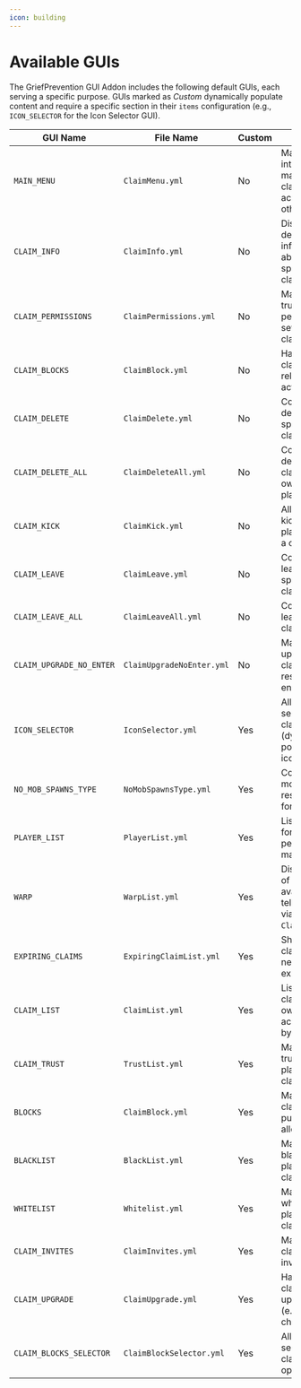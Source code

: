 ```yaml
---
icon: building
---
```


# Available GUIs

The GriefPrevention GUI Addon includes the following default GUIs, each serving a specific purpose. GUIs marked as _Custom_ dynamically populate content and require a specific section in their `items` configuration (e.g., `ICON_SELECTOR` for the Icon Selector GUI).

| GUI Name                 | File Name                 | Custom | Purpose                                                                |
| ------------------------ | ------------------------- | ------ | ---------------------------------------------------------------------- |
| `MAIN_MENU`              | `ClaimMenu.yml`           | No     | Main interface for managing claims and accessing other GUIs.           |
| `CLAIM_INFO`             | `ClaimInfo.yml`           | No     | Displays detailed information about a specific claim.                  |
| `CLAIM_PERMISSIONS`      | `ClaimPermissions.yml`    | No     | Manages trust and permission settings for a claim.                     |
| `CLAIM_BLOCKS`           | `ClaimBlock.yml`          | No     | Handles claim block-related actions.                                   |
| `CLAIM_DELETE`           | `ClaimDelete.yml`         | No     | Confirms deletion of a specific claim.                                 |
| `CLAIM_DELETE_ALL`       | `ClaimDeleteAll.yml`      | No     | Confirms deletion of all claims owned by a player.                     |
| `CLAIM_KICK`             | `ClaimKick.yml`           | No     | Allows kicking players from a claim.                                   |
| `CLAIM_LEAVE`            | `ClaimLeave.yml`          | No     | Confirms leaving a specific claim.                                     |
| `CLAIM_LEAVE_ALL`        | `ClaimLeaveAll.yml`       | No     | Confirms leaving all claims.                                           |
| `CLAIM_UPGRADE_NO_ENTER` | `ClaimUpgradeNoEnter.yml` | No     | Manages upgrades for claims with restricted entry.                     |
| `ICON_SELECTOR`          | `IconSelector.yml`        | Yes    | Allows selection of a claim icon (dynamically populates icons).        |
| `NO_MOB_SPAWNS_TYPE`     | `NoMobSpawnsType.yml`     | Yes    | Configures mob spawn restrictions for a claim.                         |
| `PLAYER_LIST`            | `PlayerList.yml`          | Yes    | Lists players for trust or permission management.                      |
| `WARP`                   | `WarpList.yml`            | Yes    | Displays a list of claims available for teleportation via `ClaimWarp`. |
| `EXPIRING_CLAIMS`        | `ExpiringClaimList.yml`   | Yes    | Shows claims nearing expiration.                                       |
| `CLAIM_LIST`             | `ClaimList.yml`           | Yes    | Lists all claims owned or accessible by a player.                      |
| `CLAIM_TRUST`            | `TrustList.yml`           | Yes    | Manages trusted players for a claim.                                   |
| `BLOCKS`                 | `ClaimBlock.yml`          | Yes    | Manages claim block purchases or allocations.                          |
| `BLACKLIST`              | `BlackList.yml`           | Yes    | Manages blacklisted players for a claim.                               |
| `WHITELIST`              | `Whitelist.yml`           | Yes    | Manages whitelisted players for a claim.                               |
| `CLAIM_INVITES`          | `ClaimInvites.yml`        | Yes    | Manages claim invitations.                                             |
| `CLAIM_UPGRADE`          | `ClaimUpgrade.yml`        | Yes    | Handles claim upgrades (e.g., biome changes).                          |
| `CLAIM_BLOCKS_SELECTOR`  | `ClaimBlockSelector.yml`  | Yes    | Allows selection of claim block options.                               |
